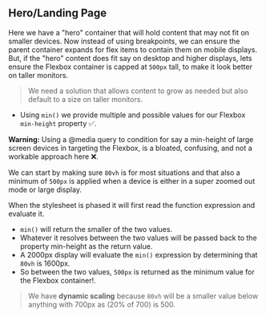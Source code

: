 ## Hero/Landing Page

Here we have a "hero" container that will hold content that may not fit on smaller devices. Now instead of using breakpoints, we can ensure the parent container expands for flex items to contain them on mobile displays. But, if the "hero" content does fit say on desktop and higher displays, lets ensure the Flexbox container is capped at `500px` tall, to make it look better on taller monitors.

> We need a solution that allows content to grow as needed but also default to a size on taller monitors.

- Using `min()` we provide multiple and possible values for our Flexbox `min-height` property ✅.

**Warning:** Using a @media query to condition for say a min-height of large screen devices in targeting the Flexbox, is a bloated, confusing, and not a workable approach here ❌.

We can start by making sure `80vh` is for most situations and that also a minimum of `500px` is applied when a device is either in a super zoomed out mode or large display.

When the stylesheet is phased it will first read the function expression and evaluate it.

- `min()` will return the smaller of the two values.
- Whatever it resolves between the two values will be passed back to the property min-height as the return value.
- A 2000px display will evaluate the `min()` expression by determining that `80vh` is 1600px.
- So between the two values, `500px` is returned as the minimum value for the Flexbox container!.

> We have **dynamic scaling** because `80vh` will be a smaller value below anything with 700px as (20% of 700) is 500.

